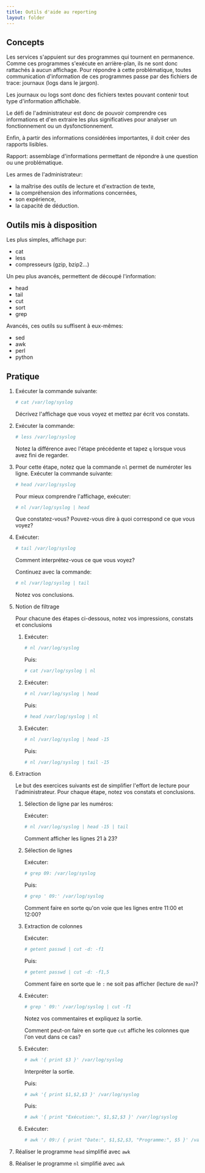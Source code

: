 ```yaml
---
title: Outils d'aide au reporting
layout: folder
---
```


## Concepts

Les services s'appuient sur des programmes qui tournent en permanence.
Comme ces programmes s'exécute en arrière-plan, ils ne sont donc rattachés
à aucun affichage. Pour répondre à cette problématique, toutes
communication d'information de ces programmes passe par des fichiers de
trace: journaux (logs dans le jargon).

Les journaux ou logs sont donc des fichiers textes pouvant contenir tout
type d'information affichable.

Le défi de l'administrateur est donc de pouvoir comprendre ces informations
et d'en extraire les plus significatives pour analyser un fonctionnement ou
un dysfonctionnement.

Enfin, à partir des informations considérées importantes, il doit créer des
rapports lisibles.

Rapport: assemblage d'informations permettant de répondre à une question ou
une problématique.

Les armes de l'administrateur:

- la maîtrise des outils de lecture et d'extraction de texte,
- la compréhension des informations concernées,
- son expérience,
- la capacité de déduction.

## Outils mis à disposition

Les plus simples, affichage pur:

- cat
- less
- compresseurs (gzip, bzip2...)

Un peu plus avancés, permettent de découpé l'information:

- head
- tail
- cut
- sort
- grep

Avancés, ces outils su suffisent à eux-mêmes:

- sed
- awk
- perl
- python

## Pratique

1. Exécuter la commande suivante:
   
   ```bash
   # cat /var/log/syslog
   ```

   Décrivez l'affichage que vous voyez et mettez par écrit vos constats.

2. Exécuter la commande:
   
   ```bash
   # less /var/log/syslog
   ```

   Notez la différence avec l'étape précédente et tapez `q` lorsque vous
   avez fini de regarder.

3. Pour cette étape, notez que la commande `nl` permet de numéroter les
   ligne. Exécuter la commande suivante:

   ```bash
   # head /var/log/syslog
   ```

   Pour mieux comprendre l'affichage, exécuter:

   ```bash
   # nl /var/log/syslog | head
   ```

   Que constatez-vous? Pouvez-vous dire à quoi correspond ce que vous
   voyez?

4. Exécuter:

   ```bash
   # tail /var/log/syslog
   ```

   Comment interprétez-vous ce que vous voyez?

   Continuez avec la commande:

   ```bash
   # nl /var/log/syslog | tail
   ```

   Notez vos conclusions.

5. Notion de filtrage
   
   Pour chacune des étapes ci-dessous, notez vos impressions, constats et conclusions

   1. Exécuter:

      ```bash
      # nl /var/log/syslog
      ```

      Puis:

      ```bash
      # cat /var/log/syslog | nl
      ```

   2. Exécuter:

      ```bash
      # nl /var/log/syslog | head
      ```

      Puis:

      ```bash
      # head /var/log/syslog | nl
      ```

   3. Exécuter:

      ```bash
      # nl /var/log/syslog | head -15
      ```

      Puis:

      ```bash
      # nl /var/log/syslog | tail -15
      ```

6. Extraction

   Le but des exercices suivants est de simplifier l'effort de lecture pour
   l'administrateur. Pour chaque étape, notez vos constats et conclusions.

   1. Sélection de ligne par les numéros:

      Exécuter:

      ```bash
      # nl /var/log/syslog | head -15 | tail
      ```

      Comment afficher les lignes 21 à 23?

   2. Sélection de lignes

      Exécuter:
   
      ```bash
      # grep 09: /var/log/syslog
      ```
   
      Puis:
   
      ```bash
      # grep ' 09:' /var/log/syslog
      ```
   
      Comment faire en sorte qu'on voie que les lignes entre 11:00 et 12:00?

   3. Extraction de colonnes

      Exécuter:

      ```bash
      # getent passwd | cut -d: -f1
      ```

      Puis:

      ```bash
      # getent passwd | cut -d: -f1,5
      ```

      Comment faire en sorte que le `:` ne soit pas afficher (lecture de
      `man`)?

   4. Exécuter:

      ```bash
      # grep ' 09:' /var/log/syslog | cut -f1
      ```

      Notez vos commentaires et expliquez la sortie.

      Comment peut-on faire en sorte que `cut` affiche les colonnes que
      l'on veut dans ce cas?

   5. Exécuter:

      ```bash
      # awk '{ print $3 }' /var/log/syslog
      ```

      Interpréter la sortie.

      Puis:

      ```bash
      # awk '{ print $1,$2,$3 }' /var/log/syslog
      ```

      Puis:

      ```bash
      # awk '{ print "Exécution:", $1,$2,$3 }' /var/log/syslog
      ```

   6. Exécuter:

      ```bash
      # awk '/ 09:/ { print "Date:", $1,$2,$3, "Programme:", $5 }' /var/log/syslog
      ```

7. Réaliser le programme `head` simplifié avec `awk`

8. Réaliser le programme `nl` simplifié avec `awk`
